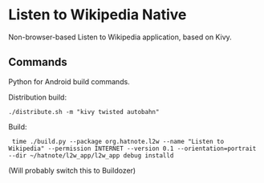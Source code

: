 # Listen to Wikipedia Native

Non-browser-based Listen to Wikipedia application, based on Kivy.

## Commands

Python for Android build commands.

Distribution build:

```./distribute.sh -m "kivy twisted autobahn"```

Build:

```
 time ./build.py --package org.hatnote.l2w --name "Listen to Wikipedia" --permission INTERNET --version 0.1 --orientation=portrait --dir ~/hatnote/l2w_app/l2w_app debug installd
```

(Will probably switch this to Buildozer)
